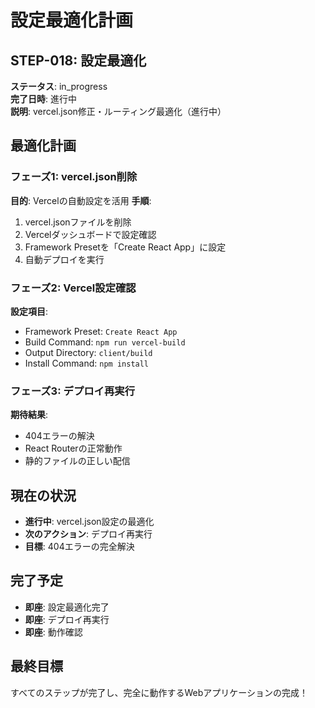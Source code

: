 # 設定最適化計画

## STEP-018: 設定最適化
**ステータス**: in_progress  
**完了日時**: 進行中  
**説明**: vercel.json修正・ルーティング最適化（進行中）

## 最適化計画

### フェーズ1: vercel.json削除
**目的**: Vercelの自動設定を活用
**手順**:
1. vercel.jsonファイルを削除
2. Vercelダッシュボードで設定確認
3. Framework Presetを「Create React App」に設定
4. 自動デプロイを実行

### フェーズ2: Vercel設定確認
**設定項目**:
- Framework Preset: `Create React App`
- Build Command: `npm run vercel-build`
- Output Directory: `client/build`
- Install Command: `npm install`

### フェーズ3: デプロイ再実行
**期待結果**:
- 404エラーの解決
- React Routerの正常動作
- 静的ファイルの正しい配信

## 現在の状況
- **進行中**: vercel.json設定の最適化
- **次のアクション**: デプロイ再実行
- **目標**: 404エラーの完全解決

## 完了予定
- **即座**: 設定最適化完了
- **即座**: デプロイ再実行
- **即座**: 動作確認

## 最終目標
すべてのステップが完了し、完全に動作するWebアプリケーションの完成！
